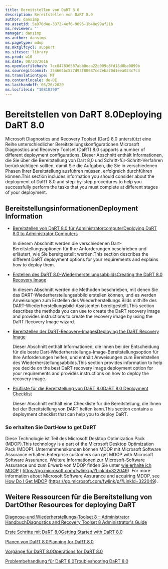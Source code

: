```yaml
---
title: Bereitstellen von DaRT 8.0
description: Bereitstellen von DaRT 8.0
author: dansimp
ms.assetid: 5a976d4e-3372-4ef6-9095-1b48e99af21b
ms.reviewer: ''
manager: dansimp
ms.author: dansimp
ms.pagetype: mdop
ms.mktglfcycl: support
ms.sitesec: library
ms.prod: w10
ms.date: 08/30/2016
ms.openlocfilehash: 7cc847836587abb0eaa22c009c8fd18d0ba0899b
ms.sourcegitcommit: 354664bc527d93f80687cd2eba70d1eea024c7c3
ms.translationtype: MT
ms.contentlocale: de-DE
ms.lasthandoff: 06/26/2020
ms.locfileid: "10810390"
---
```

# <span data-ttu-id="22fb6-103">Bereitstellen von DaRT 8.0</span><span class="sxs-lookup"><span data-stu-id="22fb6-103">Deploying DaRT 8.0</span></span>


<span data-ttu-id="22fb6-104">Microsoft Diagnostics and Recovery Toolset (Dart) 8,0 unterstützt eine Reihe unterschiedlicher Bereitstellungskonfigurationen.</span><span class="sxs-lookup"><span data-stu-id="22fb6-104">Microsoft Diagnostics and Recovery Toolset (DaRT) 8.0 supports a number of different deployment configurations.</span></span> <span data-ttu-id="22fb6-105">Dieser Abschnitt enthält Informationen, die Sie über die Bereitstellung von Dart 8,0 und Schritt-für-Schritt-Verfahren berücksichtigen sollten, damit Sie die Aufgaben, die Sie in verschiedenen Phasen Ihrer Bereitstellung ausführen müssen, erfolgreich durchführen können.</span><span class="sxs-lookup"><span data-stu-id="22fb6-105">This section includes information you should consider about the deployment of DaRT 8.0 and step-by-step procedures to help you successfully perform the tasks that you must complete at different stages of your deployment.</span></span>

## <span data-ttu-id="22fb6-106">Bereitstellungsinformationen</span><span class="sxs-lookup"><span data-stu-id="22fb6-106">Deployment Information</span></span>


-   [<span data-ttu-id="22fb6-107">Bereitstellen von DaRT 8.0 für Administratorcomputer</span><span class="sxs-lookup"><span data-stu-id="22fb6-107">Deploying DaRT 8.0 to Administrator Computers</span></span>](deploying-dart-80-to-administrator-computers-dart-8.md)

    <span data-ttu-id="22fb6-108">In diesem Abschnitt werden die verschiedenen Dart-Bereitstellungsoptionen für Ihre Anforderungen beschrieben und erläutert, wie Sie bereitgestellt werden.</span><span class="sxs-lookup"><span data-stu-id="22fb6-108">This section describes the different DaRT deployment options for your requirements and explains how to deploy them.</span></span>

-   [<span data-ttu-id="22fb6-109">Erstellen des DaRT 8.0-Wiederherstellungsabbilds</span><span class="sxs-lookup"><span data-stu-id="22fb6-109">Creating the DaRT 8.0 Recovery Image</span></span>](creating-the-dart-80-recovery-image-dart-8.md)

    <span data-ttu-id="22fb6-110">In diesem Abschnitt werden die Methoden beschrieben, mit denen Sie das DART-Wiederherstellungsabbild erstellen können, und es werden Anweisungen zum Erstellen des Wiederherstellungs Bilds mithilfe des DART-Wiederherstellungsbild-Assistenten bereitgestellt.</span><span class="sxs-lookup"><span data-stu-id="22fb6-110">This section describes the methods you can use to create the DaRT recovery image and provides instructions to create the recovery image by using the DaRT Recovery Image wizard.</span></span>

-   [<span data-ttu-id="22fb6-111">Bereitstellen der DaRT-Recovery-Images</span><span class="sxs-lookup"><span data-stu-id="22fb6-111">Deploying the DaRT Recovery Image</span></span>](deploying-the-dart-recovery-image-dart-8.md)

    <span data-ttu-id="22fb6-112">Dieser Abschnitt enthält Informationen, die Ihnen bei der Entscheidung für die beste Dart-Wiederherstellungs-Image-Bereitstellungsoption für Ihre Anforderungen helfen, und enthält Anweisungen zum Bereitstellen des Wiederherstellungsabbilds.</span><span class="sxs-lookup"><span data-stu-id="22fb6-112">This section provides information to help you decide on the best DaRT recovery image deployment option for your requirements and provides instructions on how to deploy the recovery image.</span></span>

-   [<span data-ttu-id="22fb6-113">Prüfliste für die Bereitstellung von DaRT 8.0</span><span class="sxs-lookup"><span data-stu-id="22fb6-113">DaRT 8.0 Deployment Checklist</span></span>](dart-80-deployment-checklist-dart-8.md)

    <span data-ttu-id="22fb6-114">Dieser Abschnitt enthält eine Checkliste für die Bereitstellung, die Ihnen bei der Bereitstellung von DART helfen kann.</span><span class="sxs-lookup"><span data-stu-id="22fb6-114">This section contains a deployment checklist that can help you to deploy DaRT.</span></span>

### <span data-ttu-id="22fb6-115">So erhalten Sie Dart</span><span class="sxs-lookup"><span data-stu-id="22fb6-115">How to get DaRT</span></span>

<span data-ttu-id="22fb6-116">Diese Technologie ist Teil des Microsoft Desktop Optimization Pack (MDOP).</span><span class="sxs-lookup"><span data-stu-id="22fb6-116">This technology is a part of the Microsoft Desktop Optimization Pack (MDOP).</span></span> <span data-ttu-id="22fb6-117">Unternehmenskunden können MDOP mit Microsoft Software Assurance erhalten.</span><span class="sxs-lookup"><span data-stu-id="22fb6-117">Enterprise customers can get MDOP with Microsoft Software Assurance.</span></span> <span data-ttu-id="22fb6-118">Weitere Informationen zur Microsoft-Software Assurance und zum Erwerb von MDOP finden Sie unter [wie erhalte ich MDOP](https://go.microsoft.com/fwlink/p/?LinkId=322049) ( https://go.microsoft.com/fwlink/p/?LinkId=322049) .</span><span class="sxs-lookup"><span data-stu-id="22fb6-118">For more information about Microsoft Software Assurance and acquiring MDOP, see [How Do I Get MDOP](https://go.microsoft.com/fwlink/p/?LinkId=322049) (https://go.microsoft.com/fwlink/p/?LinkId=322049).</span></span>

## <span data-ttu-id="22fb6-119">Weitere Ressourcen für die Bereitstellung von Dart</span><span class="sxs-lookup"><span data-stu-id="22fb6-119">Other Resources for deploying DaRT</span></span>


[<span data-ttu-id="22fb6-120">Diagnose-und Wiederherstellungs-Toolset 8 – Administrator Handbuch</span><span class="sxs-lookup"><span data-stu-id="22fb6-120">Diagnostics and Recovery Toolset 8 Administrator's Guide</span></span>](index.md)

[<span data-ttu-id="22fb6-121">Erste Schritte mit DaRT 8.0</span><span class="sxs-lookup"><span data-stu-id="22fb6-121">Getting Started with DaRT 8.0</span></span>](getting-started-with-dart-80-dart-8.md)

[<span data-ttu-id="22fb6-122">Planen von DaRT 8.0</span><span class="sxs-lookup"><span data-stu-id="22fb6-122">Planning for DaRT 8.0</span></span>](planning-for-dart-80-dart-8.md)

[<span data-ttu-id="22fb6-123">Vorgänge für DaRT 8.0</span><span class="sxs-lookup"><span data-stu-id="22fb6-123">Operations for DaRT 8.0</span></span>](operations-for-dart-80-dart-8.md)

[<span data-ttu-id="22fb6-124">Problembehandlung für DaRT 8.0</span><span class="sxs-lookup"><span data-stu-id="22fb6-124">Troubleshooting DaRT 8.0</span></span>](troubleshooting-dart-80-dart-8.md)

 

 





